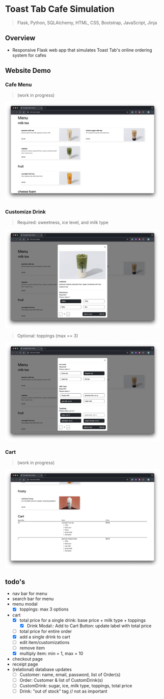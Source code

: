 # Toast Tab Cafe Simulation

> Flask, Python,  SQLAlchemy, HTML, CSS, Bootstrap, JavaScript, Jinja

## Overview
* Responsive Flask web app that simulates Toast Tab's online ordering system for cafes

## Website Demo

### Cafe Menu
> (work in progress)
<img src="https://github.com/jschhie/toast-tab-cafe/blob/main/demos/new-menu.png">

### Customize Drink 
> Required: sweetness, ice level, and milk type
<img src="https://github.com/jschhie/toast-tab-cafe/blob/main/demos/qty-btn-1.png">

> Optional: toppings (max == 3)
<img src="https://github.com/jschhie/toast-tab-cafe/blob/main/demos/qty-btn-2.png">

### Cart 
> (work in progress)
<img src="https://github.com/jschhie/toast-tab-cafe/blob/main/demos/cart-draft-qty-btn.png">

## todo's
* nav bar for menu
* search bar for menu
* menu modal
  * [x] toppings: max 3 options
* cart
  * [x] total price for a single drink: base price + milk type + toppings 
    * [x] Drink Modal:: Add to Cart Button: update label with total price
  * [ ] total price for entire order 
  * [x] add a single drink to cart
  * [ ] edit item/customizations
  * [ ] remove item
  * [x] multiply item: min = 1, max = 10
* checkout page
* receipt page
* (relational) database updates
  * [ ] Customer: name, email, password, list of Order(s)
  * [ ] Order: Customer & list of CustomDrink(s)
  * [ ] CustomDrink: sugar, ice, milk type, toppings, total price
  * [ ] Drink: "out of stock" tag // not as important
